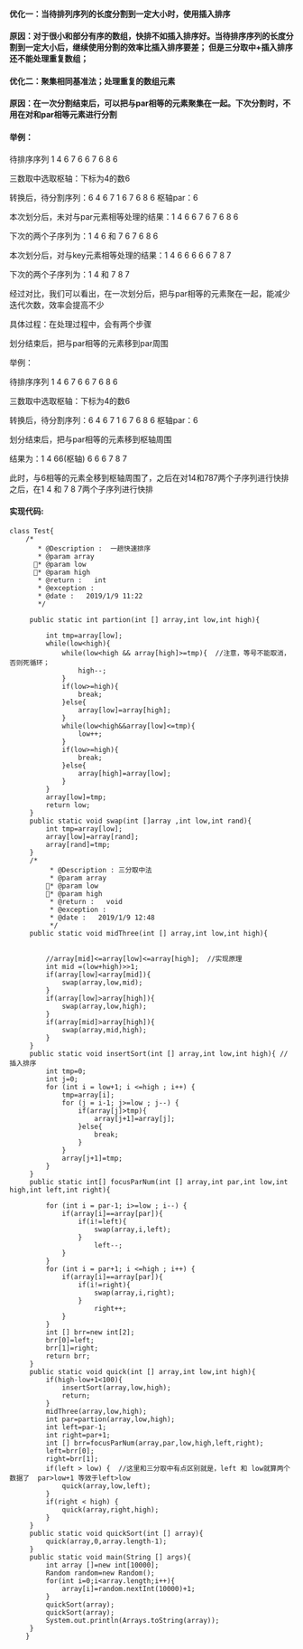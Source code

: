 ﻿####  优化一：当待排列序列的长度分割到一定大小时，使用插入排序
####    原因：对于很小和部分有序的数组，快排不如插入排序好。当待排序序列的长度分割到一定大小后，继续使用分割的效率比插入排序要差；  但是三分取中+插入排序还不能处理重复数组；

####  优化二：聚集相同基准法；处理重复的数组元素
####    原因：在一次分割结束后，可以把与par相等的元素聚集在一起。下次分割时，不用在对和par相等元素进行分割

#### 举例：

待排序序列 1 4 6 7 6 6 7 6 8 6

三数取中选取枢轴：下标为4的数6

转换后，待分割序列：6 4 6 7 1 6 7 6 8 6
    枢轴par：6

本次划分后，未对与par元素相等处理的结果：1 4 6 6 7 6 7 6 8 6

下次的两个子序列为：1 4 6 和 7 6 7 6 8 6

本次划分后，对与key元素相等处理的结果：1 4 6 6 6 6 6 7 8 7

下次的两个子序列为：1 4 和 7 8 7

经过对比，我们可以看出，在一次划分后，把与par相等的元素聚在一起，能减少迭代次数，效率会提高不少

具体过程：在处理过程中，会有两个步骤

划分结束后，把与par相等的元素移到par周围

举例：

待排序序列 1 4 6 7 6 6 7 6 8 6

三数取中选取枢轴：下标为4的数6

转换后，待分割序列：6 4 6 7 1 6 7 6 8 6
  枢轴par：6

划分结束后，把与par相等的元素移到枢轴周围


结果为：1 4 66(枢轴)  6 6 6 7 8 7

此时，与6相等的元素全移到枢轴周围了，之后在对14和787两个子序列进行快排
之后，在1 4 和 7 8 7两个子序列进行快排
####  实现代码:

```
class Test{
    /*
       * @Description :  一趟快速排序
       * @param array
      * @param low
      * @param high
       * @return :   int
       * @exception :
       * @date :   2019/1/9 11:22
       */

     public static int partion(int [] array,int low,int high){

         int tmp=array[low];
         while(low<high){
             while(low<high && array[high]>=tmp){  //注意，等号不能取消，否则死循环；
                 high--;
             }
             if(low>=high){
                 break;
             }else{
                 array[low]=array[high];
             }
             while(low<high&&array[low]<=tmp){
                 low++;
             }
             if(low>=high){
                 break;
             }else{
                 array[high]=array[low];
             }
         }
         array[low]=tmp;
         return low;
     }
     public static void swap(int []array ,int low,int rand){
         int tmp=array[low];
         array[low]=array[rand];
         array[rand]=tmp;
     }
     /*
          * @Description : 三分取中法
          * @param array
         * @param low
         * @param high
          * @return :   void
          * @exception :
          * @date :   2019/1/9 12:48
          */
     public static void midThree(int [] array,int low,int high){


         //array[mid]<=array[low]<=array[high];  //实现原理
         int mid =(low+high)>>1;
         if(array[low]<array[mid]){
             swap(array,low,mid);
         }
         if(array[low]>array[high]){
             swap(array,low,high);
         }
         if(array[mid]>array[high]){
             swap(array,mid,high);
         }
     }
     public static void insertSort(int [] array,int low,int high){ //插入排序
         int tmp=0;
         int j=0;
         for (int i = low+1; i <=high ; i++) {
             tmp=array[i];
             for (j = i-1; j>=low ; j--) {
                 if(array[j]>tmp){
                     array[j+1]=array[j];
                 }else{
                     break;
                 }
             }
             array[j+1]=tmp;
         }
     }
     public static int[] focusParNum(int [] array,int par,int low,int high,int left,int right){

         for (int i = par-1; i>=low ; i--) {
             if(array[i]==array[par]){
                 if(i!=left){
                     swap(array,i,left);
                 }
                     left--;
             }
         }
         for (int i = par+1; i <=high ; i++) {
             if(array[i]==array[par]){
                 if(i!=right){
                     swap(array,i,right);
                 }
                     right++;
             }
         }
         int [] brr=new int[2];
         brr[0]=left;
         brr[1]=right;
         return brr;
     }
     public static void quick(int [] array,int low,int high){
         if(high-low+1<100){
             insertSort(array,low,high);
             return;
         }
         midThree(array,low,high);
         int par=partion(array,low,high);
         int left=par-1;
         int right=par+1;
         int [] brr=focusParNum(array,par,low,high,left,right);
         left=brr[0];
         right=brr[1];
         if(left > low) {  //这里和三分取中有点区别就是，left 和 low就算两个数据了  par>low+1 等效于left>low
             quick(array,low,left);
         }
         if(right < high) {
             quick(array,right,high);
         }
     }
     public static void quickSort(int [] array){
         quick(array,0,array.length-1);
     }
     public static void main(String [] args){
         int array []=new int[10000];
         Random random=new Random();
         for(int i=0;i<array.length;i++){
             array[i]=random.nextInt(10000)+1;
         }
         quickSort(array);
         quickSort(array);
         System.out.println(Arrays.toString(array));
     }
    }

```

